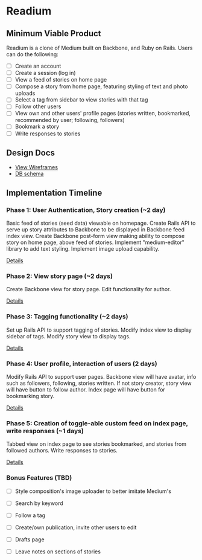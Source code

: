 # Readium

## Minimum Viable Product
Readium is a clone of Medium built on Backbone, and Ruby on Rails. Users can do the following:

<!-- This is a Markdown checklist. Use it to keep track of your progress! -->

- [ ] Create an account
- [ ] Create a session (log in)
- [ ] View a feed of stories on home page
- [ ] Compose a story from home page, featuring styling of text and photo uploads
- [ ] Select a tag from sidebar to view stories with that tag
- [ ] Follow other users
- [ ] View own and other users' profile pages (stories written, bookmarked, recommended by user; following, followers)
- [ ] Bookmark a story
- [ ] Write responses to stories

## Design Docs
* [View Wireframes][views]
* [DB schema][schema]

[views]: ./docs/views.md
[schema]: ./docs/schema.md

## Implementation Timeline

### Phase 1: User Authentication, Story creation (~2 day)

Basic feed of stories (seed data) viewable on homepage. Create Rails API to serve up story attributes to Backbone to be displayed in Backbone feed index view. Create Backbone post-form view making ability to compose story on home page, above feed of stories. Implement "medium-editor" library to add text styling. Implement image upload capability.

[Details][phase-one]

### Phase 2: View story page (~2 days)
Create Backbone view for story page. Edit functionality for author.


[Details][phase-two]

### Phase 3: Tagging functionality (~2 days)
Set up Rails API to support tagging of stories. Modify index view to display sidebar of tags. Modify story view to display tags.



[Details][phase-three]

### Phase 4: User profile, interaction of users (2 days)
Modify Rails API to support user pages. Backbone view will have avatar, info such as followers, following, stories written. If not story creator, story view will have button to follow author. Index page will have button for bookmarking story.

[Details][phase-four]

### Phase 5: Creation of toggle-able custom feed on index page, write responses (~1 days)
Tabbed view on index page to see stories bookmarked, and stories from followed authors. Write responses to stories.

[Details][phase-five]

### Bonus Features (TBD)
- [ ] Style composition's image uploader to better imitate Medium's
- [ ] Search by keyword
- [ ] Follow a tag
- [ ] Create/own publication, invite other users to edit
- [ ] Drafts page
- [ ] Leave notes on sections of stories


[phase-one]: ./docs/phases/phase1.md
[phase-two]: ./docs/phases/phase2.md
[phase-three]: ./docs/phases/phase3.md
[phase-four]: ./docs/phases/phase4.md
[phase-five]: ./docs/phases/phase5.md

